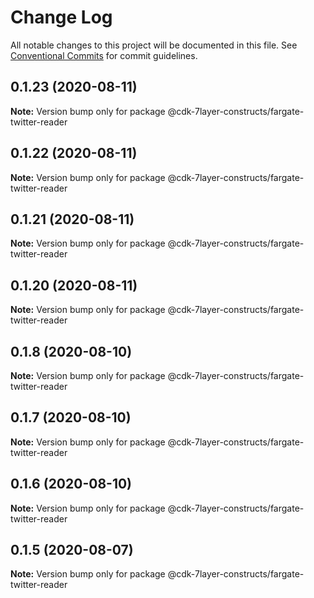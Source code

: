 # Change Log

All notable changes to this project will be documented in this file.
See [Conventional Commits](https://conventionalcommits.org) for commit guidelines.

## 0.1.23 (2020-08-11)

**Note:** Version bump only for package @cdk-7layer-constructs/fargate-twitter-reader





## 0.1.22 (2020-08-11)

**Note:** Version bump only for package @cdk-7layer-constructs/fargate-twitter-reader





## 0.1.21 (2020-08-11)

**Note:** Version bump only for package @cdk-7layer-constructs/fargate-twitter-reader





## 0.1.20 (2020-08-11)

**Note:** Version bump only for package @cdk-7layer-constructs/fargate-twitter-reader





## 0.1.8 (2020-08-10)

**Note:** Version bump only for package @cdk-7layer-constructs/fargate-twitter-reader





## 0.1.7 (2020-08-10)

**Note:** Version bump only for package @cdk-7layer-constructs/fargate-twitter-reader





## 0.1.6 (2020-08-10)

**Note:** Version bump only for package @cdk-7layer-constructs/fargate-twitter-reader





## 0.1.5 (2020-08-07)

**Note:** Version bump only for package @cdk-7layer-constructs/fargate-twitter-reader
